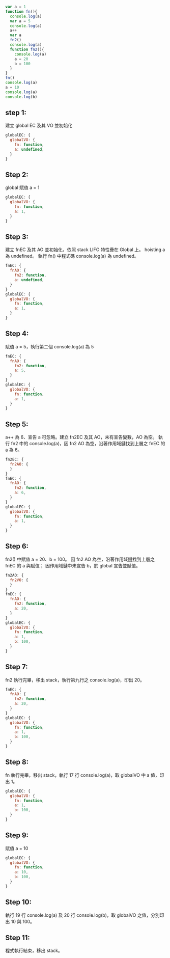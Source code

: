 ```javascript
var a = 1
function fn(){
  console.log(a)
  var a = 5
  console.log(a)
  a++
  var a
  fn2()
  console.log(a)
  function fn2(){
    console.log(a)
    a = 20
    b = 100
  }
}
fn()
console.log(a)
a = 10
console.log(a)
console.log(b)
```

## step 1:
建立 global EC 及其 VO 並初始化
```javascript
globalEC: {
  globalVO: {
    fn: function,
    a: undefined,
  }
}
```

## Step 2:
global 賦值 a = 1
```javascript
globalEC: {
  globalVO: {
    fn: function,
    a: 1,
  }
}
```

## Step 3:
建立 fnEC 及其 AO 並初始化，依照 stack LIFO 特性疊在 Global 上。
hoisting a 為 undefined。
執行 fn() 中程式碼 console.log(a) 為 undefined。
```javascript
fnEC: {
  fnAO: {
    fn2: function,
    a: undefined,
  }
}
globalEC: {
  globalVO: {
    fn: function,
    a: 1,
  }
}
```

## Step 4:
賦值 a = 5，執行第二個 console.log(a) 為 5
```javascript
fnEC: {
  fnAO: {
    fn2: function,
    a: 5,
  }
}
globalEC: {
  globalVO: {
    fn: function,
    a: 1,
  }
}
```

## Step 5:
a++ 為 6、宣告 a 可忽略。建立  fn2EC 及其 AO，未有宣告變數，AO 為空。
執行 fn2 中的 console.log(a)，因 fn2 AO 為空，沿著作用域鏈找到上層之 fnEC 的 a 為 6。
```javascript
fn2EC: {
  fn2AO: {
  }
}
fnEC: {
  fnAO: {
    fn2: function,
    a: 6,
  }
}
globalEC: {
  globalVO: {
    fn: function,
    a: 1,
  }
}
```

## Step 6:
fn2() 中賦值 a = 20、b = 100。
因 fn2 AO 為空，沿著作用域鏈找到上層之 fnEC 的 a 與賦值；
因作用域鏈中未宣告 b，於 global 宣告並賦值。
```javascript
fn2AO: {
  fn2VO: {
  }
}
fnEC: {
  fnAO: {
    fn2: function,
    a: 20,
  }
}
globalEC: {
  globalVO: {
    fn: function,
    a: 1,
    b: 100,
  }
}
```

## Step 7:
fn2 執行完畢，移出 stack，執行第九行之 console.log(a)，印出 20。
```javascript
fnEC: {
  fnAO: {
    fn2: function,
    a: 20,
  }
}
globalEC: {
  globalVO: {
    fn: function,
    a: 1,
    b: 100,
  }
}
```

## Step 8:
fn 執行完畢，移出 stack，執行 17 行 console.log(a)，取 globalVO 中 a 值，印出 1。
```javascript
globalEC: {
  globalVO: {
    fn: function,
    a: 1,
    b: 100,
  }
}
```

## Step 9:
賦值 a = 10
```javascript
globalEC: {
  globalVO: {
    fn: function,
    a: 10,
    b: 100,
  }
}
```

## Step 10:
執行 19 行 console.log(a) 及 20 行 console.log(b)，取 globalVO 之值，分別印出 10 與 100。

## Step 11:
程式執行結束，移出 stack。